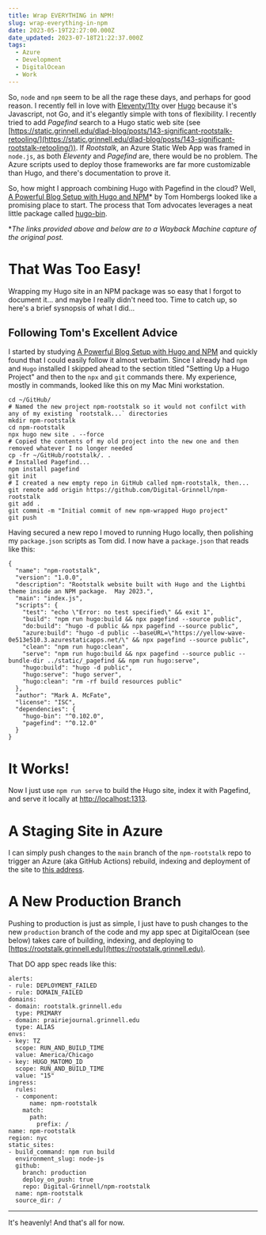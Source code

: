 ```yaml
---
title: Wrap EVERYTHING in NPM!
slug: wrap-everything-in-npm
date: 2023-05-19T22:27:00.000Z
date_updated: 2023-07-18T21:22:37.000Z
tags: 
  - Azure
  - Development
  - DigitalOcean
  - Work
---
```


So, `node` and `npm` seem to be all the rage these days, and perhaps for good reason.  I recently fell in love with [Eleventy/11ty](https://www.11ty.dev) over [Hugo](https://gohugo.io) because it's Javascript, not Go, and it's elegantly simple with tons of flexibility.  I recently tried to add *Pagefind* search to a Hugo static web site (see [https://static.grinnell.edu/dlad-blog/posts/143-significant-rootstalk-retooling/](https://static.grinnell.edu/dlad-blog/posts/143-significant-rootstalk-retooling/)).  If *Rootstalk*, an Azure Static Web App was framed in `node.js`, as both *Eleventy* and *Pagefind* are, there would be no problem.  The Azure scripts used to deploy those frameworks are far more customizable than Hugo, and there's documentation to prove it.

So, how might I approach combining Hugo with Pagefind in the cloud?  Well, [A Powerful Blog Setup with Hugo and NPM](https://web.archive.org/web/20220818082611/https://www.blogtrack.io/blog/powerful-blog-setup-with-hugo-and-npm/)* by Tom Hombergs looked like a promising place to start.  The process that Tom advocates leverages a neat little package called [hugo-bin](https://www.npmjs.com/package/hugo-bin).

**The links provided above and below are to a Wayback Machine capture of the original post.*

# That Was Too Easy!

Wrapping my Hugo site in an NPM package was so easy that I forgot to document it... and maybe I really didn't need too.  Time to catch up, so here's a brief sysnopsis of what I did...

## Following Tom's Excellent Advice

I started by studying [A Powerful Blog Setup with Hugo and NPM](https://web.archive.org/web/20220818082611/https://www.blogtrack.io/blog/powerful-blog-setup-with-hugo-and-npm/) and quickly found that I could easily follow it almost verbatim.  Since I already had `npm` and `Hugo` installed I skipped ahead to the section titled "Setting Up a Hugo Project" and then to the `npx` and `git` commands there.  My experience, mostly in commands, looked like this on my Mac Mini workstation.

    cd ~/GitHub/
    # Named the new project npm-rootstalk so it would not confilct with any of my existing `rootstalk...` directories
    mkdir npm-rootstalk      
    cd npm-rootstalk
    npx hugo new site . --force
    # Copied the contents of my old project into the new one and then removed whatever I no longer needed
    cp -fr ~/GitHub/rootstalk/. .  
    # Installed Pagefind...
    npm install pagefind
    git init
    # I created a new empty repo in GitHub called npm-rootstalk, then...
    git remote add origin https://github.com/Digital-Grinnell/npm-rootstalk 
    git add . 
    git commit -m "Initial commit of new npm-wrapped Hugo project"
    git push
    

Having secured a new repo I moved to running Hugo locally, then polishing my `package.json` scripts as Tom did.  I now have a `package.json` that reads like this:

    {
      "name": "npm-rootstalk",
      "version": "1.0.0",
      "description": "Rootstalk website built with Hugo and the Lightbi theme inside an NPM package.  May 2023.",
      "main": "index.js",
      "scripts": {
        "test": "echo \"Error: no test specified\" && exit 1",
        "build": "npm run hugo:build && npx pagefind --source public",
        "do:build": "hugo -d public && npx pagefind --source public",
        "azure:build": "hugo -d public --baseURL=\"https://yellow-wave-0e513e510.3.azurestaticapps.net/\" && npx pagefind --source public",
        "clean": "npm run hugo:clean",
        "serve": "npm run hugo:build && npx pagefind --source public --bundle-dir ../static/_pagefind && npm run hugo:serve",
        "hugo:build": "hugo -d public",
        "hugo:serve": "hugo server",
        "hugo:clean": "rm -rf build resources public"
      },
      "author": "Mark A. McFate",
      "license": "ISC",
      "dependencies": {
        "hugo-bin": "^0.102.0",
        "pagefind": "^0.12.0"
      }
    }
    

# It Works!

Now I just use `npm run serve` to build the Hugo site, index it with Pagefind, and serve it locally at [http://localhost:1313](http://localhost:1313).

# A Staging Site in Azure

I can simply push changes to the `main` branch of the `npm-rootstalk` repo to trigger an Azure (aka GitHub Actions) rebuild, indexing and deployment of the site to [this address](https://yellow-wave-0e513e510.3.azurestaticapps.net/).

# A New Production Branch

Pushing to production is just as simple, I just have to push changes to the new `production` branch of the code and my app spec at DigitalOcean (see below) takes care of building, indexing, and deploying to [https://rootstalk.grinnell.edu](https://rootstalk.grinnell.edu).

That DO app spec reads like this:

    alerts:
    - rule: DEPLOYMENT_FAILED
    - rule: DOMAIN_FAILED
    domains:
    - domain: rootstalk.grinnell.edu
      type: PRIMARY
    - domain: prairiejournal.grinnell.edu
      type: ALIAS
    envs:
    - key: TZ
      scope: RUN_AND_BUILD_TIME
      value: America/Chicago
    - key: HUGO_MATOMO_ID
      scope: RUN_AND_BUILD_TIME
      value: "15"
    ingress:
      rules:
      - component:
          name: npm-rootstalk
        match:
          path:
            prefix: /
    name: npm-rootstalk
    region: nyc
    static_sites:
    - build_command: npm run build
      environment_slug: node-js
      github:
        branch: production
        deploy_on_push: true
        repo: Digital-Grinnell/npm-rootstalk
      name: npm-rootstalk
      source_dir: /
    

---

It's heavenly!  And that's all for now.

